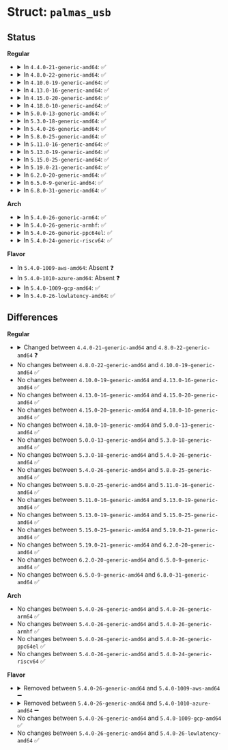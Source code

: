# Struct: <code>palmas_usb</code>

## Status
<b>Regular</b>
<ul>
<li>
<details>
<summary>In <code>4.4.0-21-generic-amd64</code>: ✅</summary>

```c
struct palmas_usb {
    struct palmas * palmas;
    struct device * dev;
    struct extcon_dev * edev;
    int id_otg_irq;
    int id_irq;
    int vbus_otg_irq;
    int vbus_irq;
    int gpio_id_irq;
    struct gpio_desc * id_gpiod;
    long unsigned int sw_debounce_jiffies;
    struct delayed_work wq_detectid;
    enum palmas_usb_state linkstat;
    int wakeup;
    bool enable_vbus_detection;
    bool enable_id_detection;
    bool enable_gpio_id_detection;
}
```
</details>
</li>
<li>
<details>
<summary>In <code>4.8.0-22-generic-amd64</code>: ✅</summary>

```c
struct palmas_usb {
    struct palmas * palmas;
    struct device * dev;
    struct extcon_dev * edev;
    int id_otg_irq;
    int id_irq;
    int vbus_otg_irq;
    int vbus_irq;
    int gpio_id_irq;
    int gpio_vbus_irq;
    struct gpio_desc * id_gpiod;
    struct gpio_desc * vbus_gpiod;
    long unsigned int sw_debounce_jiffies;
    struct delayed_work wq_detectid;
    enum palmas_usb_state linkstat;
    int wakeup;
    bool enable_vbus_detection;
    bool enable_id_detection;
    bool enable_gpio_id_detection;
    bool enable_gpio_vbus_detection;
}
```
</details>
</li>
<li>
<details>
<summary>In <code>4.10.0-19-generic-amd64</code>: ✅</summary>

```c
struct palmas_usb {
    struct palmas * palmas;
    struct device * dev;
    struct extcon_dev * edev;
    int id_otg_irq;
    int id_irq;
    int vbus_otg_irq;
    int vbus_irq;
    int gpio_id_irq;
    int gpio_vbus_irq;
    struct gpio_desc * id_gpiod;
    struct gpio_desc * vbus_gpiod;
    long unsigned int sw_debounce_jiffies;
    struct delayed_work wq_detectid;
    enum palmas_usb_state linkstat;
    int wakeup;
    bool enable_vbus_detection;
    bool enable_id_detection;
    bool enable_gpio_id_detection;
    bool enable_gpio_vbus_detection;
}
```
</details>
</li>
<li>
<details>
<summary>In <code>4.13.0-16-generic-amd64</code>: ✅</summary>

```c
struct palmas_usb {
    struct palmas * palmas;
    struct device * dev;
    struct extcon_dev * edev;
    int id_otg_irq;
    int id_irq;
    int vbus_otg_irq;
    int vbus_irq;
    int gpio_id_irq;
    int gpio_vbus_irq;
    struct gpio_desc * id_gpiod;
    struct gpio_desc * vbus_gpiod;
    long unsigned int sw_debounce_jiffies;
    struct delayed_work wq_detectid;
    enum palmas_usb_state linkstat;
    int wakeup;
    bool enable_vbus_detection;
    bool enable_id_detection;
    bool enable_gpio_id_detection;
    bool enable_gpio_vbus_detection;
}
```
</details>
</li>
<li>
<details>
<summary>In <code>4.15.0-20-generic-amd64</code>: ✅</summary>

```c
struct palmas_usb {
    struct palmas * palmas;
    struct device * dev;
    struct extcon_dev * edev;
    int id_otg_irq;
    int id_irq;
    int vbus_otg_irq;
    int vbus_irq;
    int gpio_id_irq;
    int gpio_vbus_irq;
    struct gpio_desc * id_gpiod;
    struct gpio_desc * vbus_gpiod;
    long unsigned int sw_debounce_jiffies;
    struct delayed_work wq_detectid;
    enum palmas_usb_state linkstat;
    int wakeup;
    bool enable_vbus_detection;
    bool enable_id_detection;
    bool enable_gpio_id_detection;
    bool enable_gpio_vbus_detection;
}
```
</details>
</li>
<li>
<details>
<summary>In <code>4.18.0-10-generic-amd64</code>: ✅</summary>

```c
struct palmas_usb {
    struct palmas * palmas;
    struct device * dev;
    struct extcon_dev * edev;
    int id_otg_irq;
    int id_irq;
    int vbus_otg_irq;
    int vbus_irq;
    int gpio_id_irq;
    int gpio_vbus_irq;
    struct gpio_desc * id_gpiod;
    struct gpio_desc * vbus_gpiod;
    long unsigned int sw_debounce_jiffies;
    struct delayed_work wq_detectid;
    enum palmas_usb_state linkstat;
    int wakeup;
    bool enable_vbus_detection;
    bool enable_id_detection;
    bool enable_gpio_id_detection;
    bool enable_gpio_vbus_detection;
}
```
</details>
</li>
<li>
<details>
<summary>In <code>5.0.0-13-generic-amd64</code>: ✅</summary>

```c
struct palmas_usb {
    struct palmas * palmas;
    struct device * dev;
    struct extcon_dev * edev;
    int id_otg_irq;
    int id_irq;
    int vbus_otg_irq;
    int vbus_irq;
    int gpio_id_irq;
    int gpio_vbus_irq;
    struct gpio_desc * id_gpiod;
    struct gpio_desc * vbus_gpiod;
    long unsigned int sw_debounce_jiffies;
    struct delayed_work wq_detectid;
    enum palmas_usb_state linkstat;
    int wakeup;
    bool enable_vbus_detection;
    bool enable_id_detection;
    bool enable_gpio_id_detection;
    bool enable_gpio_vbus_detection;
}
```
</details>
</li>
<li>
<details>
<summary>In <code>5.3.0-18-generic-amd64</code>: ✅</summary>

```c
struct palmas_usb {
    struct palmas * palmas;
    struct device * dev;
    struct extcon_dev * edev;
    int id_otg_irq;
    int id_irq;
    int vbus_otg_irq;
    int vbus_irq;
    int gpio_id_irq;
    int gpio_vbus_irq;
    struct gpio_desc * id_gpiod;
    struct gpio_desc * vbus_gpiod;
    long unsigned int sw_debounce_jiffies;
    struct delayed_work wq_detectid;
    enum palmas_usb_state linkstat;
    int wakeup;
    bool enable_vbus_detection;
    bool enable_id_detection;
    bool enable_gpio_id_detection;
    bool enable_gpio_vbus_detection;
}
```
</details>
</li>
<li>
<details>
<summary>In <code>5.4.0-26-generic-amd64</code>: ✅</summary>

```c
struct palmas_usb {
    struct palmas * palmas;
    struct device * dev;
    struct extcon_dev * edev;
    int id_otg_irq;
    int id_irq;
    int vbus_otg_irq;
    int vbus_irq;
    int gpio_id_irq;
    int gpio_vbus_irq;
    struct gpio_desc * id_gpiod;
    struct gpio_desc * vbus_gpiod;
    long unsigned int sw_debounce_jiffies;
    struct delayed_work wq_detectid;
    enum palmas_usb_state linkstat;
    int wakeup;
    bool enable_vbus_detection;
    bool enable_id_detection;
    bool enable_gpio_id_detection;
    bool enable_gpio_vbus_detection;
}
```
</details>
</li>
<li>
<details>
<summary>In <code>5.8.0-25-generic-amd64</code>: ✅</summary>

```c
struct palmas_usb {
    struct palmas * palmas;
    struct device * dev;
    struct extcon_dev * edev;
    int id_otg_irq;
    int id_irq;
    int vbus_otg_irq;
    int vbus_irq;
    int gpio_id_irq;
    int gpio_vbus_irq;
    struct gpio_desc * id_gpiod;
    struct gpio_desc * vbus_gpiod;
    long unsigned int sw_debounce_jiffies;
    struct delayed_work wq_detectid;
    enum palmas_usb_state linkstat;
    int wakeup;
    bool enable_vbus_detection;
    bool enable_id_detection;
    bool enable_gpio_id_detection;
    bool enable_gpio_vbus_detection;
}
```
</details>
</li>
<li>
<details>
<summary>In <code>5.11.0-16-generic-amd64</code>: ✅</summary>

```c
struct palmas_usb {
    struct palmas * palmas;
    struct device * dev;
    struct extcon_dev * edev;
    int id_otg_irq;
    int id_irq;
    int vbus_otg_irq;
    int vbus_irq;
    int gpio_id_irq;
    int gpio_vbus_irq;
    struct gpio_desc * id_gpiod;
    struct gpio_desc * vbus_gpiod;
    long unsigned int sw_debounce_jiffies;
    struct delayed_work wq_detectid;
    enum palmas_usb_state linkstat;
    int wakeup;
    bool enable_vbus_detection;
    bool enable_id_detection;
    bool enable_gpio_id_detection;
    bool enable_gpio_vbus_detection;
}
```
</details>
</li>
<li>
<details>
<summary>In <code>5.13.0-19-generic-amd64</code>: ✅</summary>

```c
struct palmas_usb {
    struct palmas * palmas;
    struct device * dev;
    struct extcon_dev * edev;
    int id_otg_irq;
    int id_irq;
    int vbus_otg_irq;
    int vbus_irq;
    int gpio_id_irq;
    int gpio_vbus_irq;
    struct gpio_desc * id_gpiod;
    struct gpio_desc * vbus_gpiod;
    long unsigned int sw_debounce_jiffies;
    struct delayed_work wq_detectid;
    enum palmas_usb_state linkstat;
    int wakeup;
    bool enable_vbus_detection;
    bool enable_id_detection;
    bool enable_gpio_id_detection;
    bool enable_gpio_vbus_detection;
}
```
</details>
</li>
<li>
<details>
<summary>In <code>5.15.0-25-generic-amd64</code>: ✅</summary>

```c
struct palmas_usb {
    struct palmas * palmas;
    struct device * dev;
    struct extcon_dev * edev;
    int id_otg_irq;
    int id_irq;
    int vbus_otg_irq;
    int vbus_irq;
    int gpio_id_irq;
    int gpio_vbus_irq;
    struct gpio_desc * id_gpiod;
    struct gpio_desc * vbus_gpiod;
    long unsigned int sw_debounce_jiffies;
    struct delayed_work wq_detectid;
    enum palmas_usb_state linkstat;
    int wakeup;
    bool enable_vbus_detection;
    bool enable_id_detection;
    bool enable_gpio_id_detection;
    bool enable_gpio_vbus_detection;
}
```
</details>
</li>
<li>
<details>
<summary>In <code>5.19.0-21-generic-amd64</code>: ✅</summary>

```c
struct palmas_usb {
    struct palmas * palmas;
    struct device * dev;
    struct extcon_dev * edev;
    int id_otg_irq;
    int id_irq;
    int vbus_otg_irq;
    int vbus_irq;
    int gpio_id_irq;
    int gpio_vbus_irq;
    struct gpio_desc * id_gpiod;
    struct gpio_desc * vbus_gpiod;
    long unsigned int sw_debounce_jiffies;
    struct delayed_work wq_detectid;
    enum palmas_usb_state linkstat;
    int wakeup;
    bool enable_vbus_detection;
    bool enable_id_detection;
    bool enable_gpio_id_detection;
    bool enable_gpio_vbus_detection;
}
```
</details>
</li>
<li>
<details>
<summary>In <code>6.2.0-20-generic-amd64</code>: ✅</summary>

```c
struct palmas_usb {
    struct palmas * palmas;
    struct device * dev;
    struct extcon_dev * edev;
    int id_otg_irq;
    int id_irq;
    int vbus_otg_irq;
    int vbus_irq;
    int gpio_id_irq;
    int gpio_vbus_irq;
    struct gpio_desc * id_gpiod;
    struct gpio_desc * vbus_gpiod;
    long unsigned int sw_debounce_jiffies;
    struct delayed_work wq_detectid;
    enum palmas_usb_state linkstat;
    int wakeup;
    bool enable_vbus_detection;
    bool enable_id_detection;
    bool enable_gpio_id_detection;
    bool enable_gpio_vbus_detection;
}
```
</details>
</li>
<li>
<details>
<summary>In <code>6.5.0-9-generic-amd64</code>: ✅</summary>

```c
struct palmas_usb {
    struct palmas * palmas;
    struct device * dev;
    struct extcon_dev * edev;
    int id_otg_irq;
    int id_irq;
    int vbus_otg_irq;
    int vbus_irq;
    int gpio_id_irq;
    int gpio_vbus_irq;
    struct gpio_desc * id_gpiod;
    struct gpio_desc * vbus_gpiod;
    long unsigned int sw_debounce_jiffies;
    struct delayed_work wq_detectid;
    enum palmas_usb_state linkstat;
    int wakeup;
    bool enable_vbus_detection;
    bool enable_id_detection;
    bool enable_gpio_id_detection;
    bool enable_gpio_vbus_detection;
}
```
</details>
</li>
<li>
<details>
<summary>In <code>6.8.0-31-generic-amd64</code>: ✅</summary>

```c
struct palmas_usb {
    struct palmas * palmas;
    struct device * dev;
    struct extcon_dev * edev;
    int id_otg_irq;
    int id_irq;
    int vbus_otg_irq;
    int vbus_irq;
    int gpio_id_irq;
    int gpio_vbus_irq;
    struct gpio_desc * id_gpiod;
    struct gpio_desc * vbus_gpiod;
    long unsigned int sw_debounce_jiffies;
    struct delayed_work wq_detectid;
    enum palmas_usb_state linkstat;
    int wakeup;
    bool enable_vbus_detection;
    bool enable_id_detection;
    bool enable_gpio_id_detection;
    bool enable_gpio_vbus_detection;
}
```
</details>
</li>
</ul>
<b>Arch</b>
<ul>
<li>
<details>
<summary>In <code>5.4.0-26-generic-arm64</code>: ✅</summary>

```c
struct palmas_usb {
    struct palmas * palmas;
    struct device * dev;
    struct extcon_dev * edev;
    int id_otg_irq;
    int id_irq;
    int vbus_otg_irq;
    int vbus_irq;
    int gpio_id_irq;
    int gpio_vbus_irq;
    struct gpio_desc * id_gpiod;
    struct gpio_desc * vbus_gpiod;
    long unsigned int sw_debounce_jiffies;
    struct delayed_work wq_detectid;
    enum palmas_usb_state linkstat;
    int wakeup;
    bool enable_vbus_detection;
    bool enable_id_detection;
    bool enable_gpio_id_detection;
    bool enable_gpio_vbus_detection;
}
```
</details>
</li>
<li>
<details>
<summary>In <code>5.4.0-26-generic-armhf</code>: ✅</summary>

```c
struct palmas_usb {
    struct palmas * palmas;
    struct device * dev;
    struct extcon_dev * edev;
    int id_otg_irq;
    int id_irq;
    int vbus_otg_irq;
    int vbus_irq;
    int gpio_id_irq;
    int gpio_vbus_irq;
    struct gpio_desc * id_gpiod;
    struct gpio_desc * vbus_gpiod;
    long unsigned int sw_debounce_jiffies;
    struct delayed_work wq_detectid;
    enum palmas_usb_state linkstat;
    int wakeup;
    bool enable_vbus_detection;
    bool enable_id_detection;
    bool enable_gpio_id_detection;
    bool enable_gpio_vbus_detection;
}
```
</details>
</li>
<li>
<details>
<summary>In <code>5.4.0-26-generic-ppc64el</code>: ✅</summary>

```c
struct palmas_usb {
    struct palmas * palmas;
    struct device * dev;
    struct extcon_dev * edev;
    int id_otg_irq;
    int id_irq;
    int vbus_otg_irq;
    int vbus_irq;
    int gpio_id_irq;
    int gpio_vbus_irq;
    struct gpio_desc * id_gpiod;
    struct gpio_desc * vbus_gpiod;
    long unsigned int sw_debounce_jiffies;
    struct delayed_work wq_detectid;
    enum palmas_usb_state linkstat;
    int wakeup;
    bool enable_vbus_detection;
    bool enable_id_detection;
    bool enable_gpio_id_detection;
    bool enable_gpio_vbus_detection;
}
```
</details>
</li>
<li>
<details>
<summary>In <code>5.4.0-24-generic-riscv64</code>: ✅</summary>

```c
struct palmas_usb {
    struct palmas * palmas;
    struct device * dev;
    struct extcon_dev * edev;
    int id_otg_irq;
    int id_irq;
    int vbus_otg_irq;
    int vbus_irq;
    int gpio_id_irq;
    int gpio_vbus_irq;
    struct gpio_desc * id_gpiod;
    struct gpio_desc * vbus_gpiod;
    long unsigned int sw_debounce_jiffies;
    struct delayed_work wq_detectid;
    enum palmas_usb_state linkstat;
    int wakeup;
    bool enable_vbus_detection;
    bool enable_id_detection;
    bool enable_gpio_id_detection;
    bool enable_gpio_vbus_detection;
}
```
</details>
</li>
</ul>
<b>Flavor</b>
<ul>
<li>
In <code>5.4.0-1009-aws-amd64</code>: Absent ❓
</li>
<li>
In <code>5.4.0-1010-azure-amd64</code>: Absent ❓
</li>
<li>
<details>
<summary>In <code>5.4.0-1009-gcp-amd64</code>: ✅</summary>

```c
struct palmas_usb {
    struct palmas * palmas;
    struct device * dev;
    struct extcon_dev * edev;
    int id_otg_irq;
    int id_irq;
    int vbus_otg_irq;
    int vbus_irq;
    int gpio_id_irq;
    int gpio_vbus_irq;
    struct gpio_desc * id_gpiod;
    struct gpio_desc * vbus_gpiod;
    long unsigned int sw_debounce_jiffies;
    struct delayed_work wq_detectid;
    enum palmas_usb_state linkstat;
    int wakeup;
    bool enable_vbus_detection;
    bool enable_id_detection;
    bool enable_gpio_id_detection;
    bool enable_gpio_vbus_detection;
}
```
</details>
</li>
<li>
<details>
<summary>In <code>5.4.0-26-lowlatency-amd64</code>: ✅</summary>

```c
struct palmas_usb {
    struct palmas * palmas;
    struct device * dev;
    struct extcon_dev * edev;
    int id_otg_irq;
    int id_irq;
    int vbus_otg_irq;
    int vbus_irq;
    int gpio_id_irq;
    int gpio_vbus_irq;
    struct gpio_desc * id_gpiod;
    struct gpio_desc * vbus_gpiod;
    long unsigned int sw_debounce_jiffies;
    struct delayed_work wq_detectid;
    enum palmas_usb_state linkstat;
    int wakeup;
    bool enable_vbus_detection;
    bool enable_id_detection;
    bool enable_gpio_id_detection;
    bool enable_gpio_vbus_detection;
}
```
</details>
</li>
</ul>

## Differences
<b>Regular</b>
<ul>
<li>
<details>
<summary>Changed between <code>4.4.0-21-generic-amd64</code> and <code>4.8.0-22-generic-amd64</code> ❓</summary>
<ul>
<li>
<b>Field added. </b>
<code>int gpio_vbus_irq</code>
</li>
<li>
<b>Field added. </b>
<code>struct gpio_desc * vbus_gpiod</code>
</li>
<li>
<b>Field added. </b>
<code>bool enable_gpio_vbus_detection</code>
</li>
</ul>
</details>
</li>
<li>
No changes between <code>4.8.0-22-generic-amd64</code> and <code>4.10.0-19-generic-amd64</code> ✅
</li>
<li>
No changes between <code>4.10.0-19-generic-amd64</code> and <code>4.13.0-16-generic-amd64</code> ✅
</li>
<li>
No changes between <code>4.13.0-16-generic-amd64</code> and <code>4.15.0-20-generic-amd64</code> ✅
</li>
<li>
No changes between <code>4.15.0-20-generic-amd64</code> and <code>4.18.0-10-generic-amd64</code> ✅
</li>
<li>
No changes between <code>4.18.0-10-generic-amd64</code> and <code>5.0.0-13-generic-amd64</code> ✅
</li>
<li>
No changes between <code>5.0.0-13-generic-amd64</code> and <code>5.3.0-18-generic-amd64</code> ✅
</li>
<li>
No changes between <code>5.3.0-18-generic-amd64</code> and <code>5.4.0-26-generic-amd64</code> ✅
</li>
<li>
No changes between <code>5.4.0-26-generic-amd64</code> and <code>5.8.0-25-generic-amd64</code> ✅
</li>
<li>
No changes between <code>5.8.0-25-generic-amd64</code> and <code>5.11.0-16-generic-amd64</code> ✅
</li>
<li>
No changes between <code>5.11.0-16-generic-amd64</code> and <code>5.13.0-19-generic-amd64</code> ✅
</li>
<li>
No changes between <code>5.13.0-19-generic-amd64</code> and <code>5.15.0-25-generic-amd64</code> ✅
</li>
<li>
No changes between <code>5.15.0-25-generic-amd64</code> and <code>5.19.0-21-generic-amd64</code> ✅
</li>
<li>
No changes between <code>5.19.0-21-generic-amd64</code> and <code>6.2.0-20-generic-amd64</code> ✅
</li>
<li>
No changes between <code>6.2.0-20-generic-amd64</code> and <code>6.5.0-9-generic-amd64</code> ✅
</li>
<li>
No changes between <code>6.5.0-9-generic-amd64</code> and <code>6.8.0-31-generic-amd64</code> ✅
</li>
</ul>
<b>Arch</b>
<ul>
<li>
No changes between <code>5.4.0-26-generic-amd64</code> and <code>5.4.0-26-generic-arm64</code> ✅
</li>
<li>
No changes between <code>5.4.0-26-generic-amd64</code> and <code>5.4.0-26-generic-armhf</code> ✅
</li>
<li>
No changes between <code>5.4.0-26-generic-amd64</code> and <code>5.4.0-26-generic-ppc64el</code> ✅
</li>
<li>
No changes between <code>5.4.0-26-generic-amd64</code> and <code>5.4.0-24-generic-riscv64</code> ✅
</li>
</ul>
<b>Flavor</b>
<ul>
<li>
<details>
<summary>Removed between <code>5.4.0-26-generic-amd64</code> and <code>5.4.0-1009-aws-amd64</code> ➖</summary>

```c
struct palmas_usb {
    struct palmas * palmas;
    struct device * dev;
    struct extcon_dev * edev;
    int id_otg_irq;
    int id_irq;
    int vbus_otg_irq;
    int vbus_irq;
    int gpio_id_irq;
    int gpio_vbus_irq;
    struct gpio_desc * id_gpiod;
    struct gpio_desc * vbus_gpiod;
    long unsigned int sw_debounce_jiffies;
    struct delayed_work wq_detectid;
    enum palmas_usb_state linkstat;
    int wakeup;
    bool enable_vbus_detection;
    bool enable_id_detection;
    bool enable_gpio_id_detection;
    bool enable_gpio_vbus_detection;
}
```
</details>
</li>
<li>
<details>
<summary>Removed between <code>5.4.0-26-generic-amd64</code> and <code>5.4.0-1010-azure-amd64</code> ➖</summary>

```c
struct palmas_usb {
    struct palmas * palmas;
    struct device * dev;
    struct extcon_dev * edev;
    int id_otg_irq;
    int id_irq;
    int vbus_otg_irq;
    int vbus_irq;
    int gpio_id_irq;
    int gpio_vbus_irq;
    struct gpio_desc * id_gpiod;
    struct gpio_desc * vbus_gpiod;
    long unsigned int sw_debounce_jiffies;
    struct delayed_work wq_detectid;
    enum palmas_usb_state linkstat;
    int wakeup;
    bool enable_vbus_detection;
    bool enable_id_detection;
    bool enable_gpio_id_detection;
    bool enable_gpio_vbus_detection;
}
```
</details>
</li>
<li>
No changes between <code>5.4.0-26-generic-amd64</code> and <code>5.4.0-1009-gcp-amd64</code> ✅
</li>
<li>
No changes between <code>5.4.0-26-generic-amd64</code> and <code>5.4.0-26-lowlatency-amd64</code> ✅
</li>
</ul>
